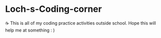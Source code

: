 # Loch-s-Coding-corner
☕ This is all of my coding practice activities outside school. Hope this will help me at something : )
